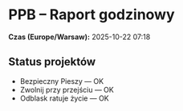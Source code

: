 # PPB – Raport godzinowy
**Czas (Europe/Warsaw):** 2025-10-22 07:18

## Status projektów
- Bezpieczny Pieszy — OK
- Zwolnij przy przejściu — OK
- Odblask ratuje życie — OK


